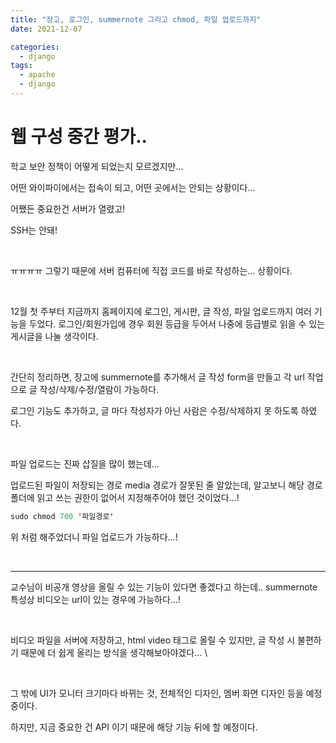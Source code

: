 ```yaml
---
title: "장고, 로그인, summernote 그리고 chmod, 파일 업로드까지"
date: 2021-12-07

categories:
  - django
tags:
  - apache
  - django
---
```


# 웹 구성 중간 평가..


학교 보안 정책이 어떻게 되었는지 모르겠지만...

어떤 와이파이에서는 접속이 되고, 어떤 곳에서는 안되는 상황이다...

어쨌든 중요한건 서버가 열렸고! 

SSH는 안돼! 

<br>

ㅠㅠㅠㅠ 그렇기 때문에 서버 컴퓨터에 직접 코드를 바로 작성하는... 상황이다.

<br>

12월 첫 주부터 지금까지 홈페이지에 로그인, 게시판, 글 작성, 파일 업로드까지 여러 기능을 두었다. 로그인/회원가입에 경우 회원 등급을 두어서 나중에 등급별로 읽을 수 있는 게시글을 나눌 생각이다.

<br>

간단히 정리하면, 장고에 summernote를 추가해서 글 작성 form을 만들고 각 url 작업으로 글 작성/삭제/수정/열람이 가능하다. 



로그인 기능도 추가하고, 글 마다 작성자가 아닌 사람은 수정/삭제하지 못 하도록 하였다.

<br>

파일 업로드는 진짜 삽질을 많이 했는데...




업로드된 파일이 저장되는 경로 media 경로가 잘못된 줄 알았는데, 알고보니 해당 경로 폴더에 읽고 쓰는 권한이 없어서 지정해주어야 했던 것이었다...!

```java
sudo chmod 700 '파일경로'
```

위 처럼 해주었더니 파일 업로드가 가능하다...!

<br>

---

교수님이 비공개 영상을 올릴 수 있는 기능이 있다면 좋겠다고 하는데.. summernote 특성상 비디오는 url이 있는 경우에 가능하다...!

<br>

비디오 파일을 서버에 저장하고, html video 태그로 올릴 수 있지만, 글 작성 시 불편하기 때문에 더 쉽게 올리는 방식을 생각해보아야겠다... \

<br>

그 밖에 UI가 모니터 크기마다 바뀌는 것, 전체적인 디자인, 멤버 화면 디자인 등을 예정 중이다. 


하지만, 지금 중요한 건 API 이기 때문에 해당 기능 뒤에 할 예정이다.

<br>
<br>